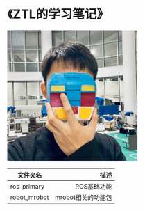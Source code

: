 # 《ZTL的学习笔记》
<img src="/ProfilePicture.jpg" width="300px">

| 文件夹名          | 描述  |
| --------          | -----:  |
| ros_primary       | ROS基础功能 |
| robot_mrobot      | mrobot相关的功能包   |
